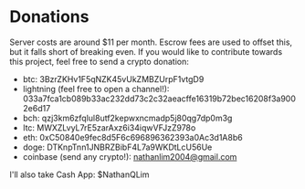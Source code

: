# Donations

Server costs are around $11 per month. Escrow fees are used to offset this, but it falls short of breaking even. If you would like to contribute towards this project, feel free to send a crypto donation:

- btc: 3BzrZKHv1F5qNZK45vUkZMBZUrpF1vtgD9
- lightning (feel free to open a channel!): 033a7fca1cb089b33ac232dd73c2c32aeacffe16319b72bec16208f3a9002e6d17
- bch: qzj3km6zfqlul8utf2kepwxncmadp5j80qg7dp0m3g
- ltc: MWXZLvyL7rE5zarAxz6i34iqwVFJzZ978o
- eth: 0xC50840e9fec8d5F6c696896362393a0Ac3d1A8b6
- doge: DTKnpTnn1JNBRZBibF4L7a9WKDtLcU56Ue
- coinbase (send any crypto!): nathanlim2004@gmail.com

I'll also take Cash App: $NathanQLim